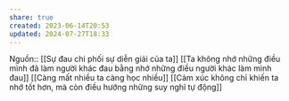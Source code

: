 ```yaml
---
share: true
created: 2023-06-14T20:53
updated: 2024-07-27T18:33
---
```

Nguồn::
[[Sự đau chi phối sự diễn giải của ta]]
[[Ta không nhớ những điều mình đã làm người khác đau bằng nhớ những điều người khác làm mình đau]]
[[Càng mất nhiều ta càng học nhiều]]
[[Cảm xúc không chỉ khiến ta nhớ tốt hơn, mà còn điều hướng những suy nghĩ tự động]]
